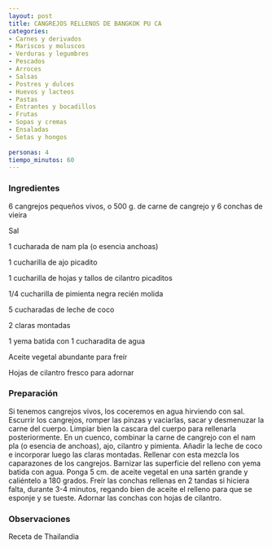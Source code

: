 ```yaml
---
layout: post
title: CANGREJOS RELLENOS DE BANGKOK PU CA
categories:
- Carnes y derivados
- Mariscos y moluscos
- Verduras y legumbres
- Pescados
- Arroces
- Salsas
- Postres y dulces
- Huevos y lacteos
- Pastas
- Entrantes y bocadillos
- Frutas
- Sopas y cremas
- Ensaladas
- Setas y hongos
 
personas: 4 
tiempo_minutos: 60 
---
```

<h3>Ingredientes</h3>
6 cangrejos pequeños vivos, o 500 g. de carne de cangrejo y 6 conchas de vieira

Sal

1 cucharada de nam pla (o esencia anchoas)

1 cucharilla de ajo picadito

1 cucharilla de hojas y tallos de cilantro picaditos

1/4 cucharilla de pimienta negra recién molida

5 cucharadas de leche de coco

2 claras montadas

1 yema batida con 1 cucharadita de agua

Aceite vegetal abundante para freír

Hojas de cilantro fresco para adornar

<h3>Preparación</h3>
Si tenemos cangrejos vivos, los coceremos en agua hirviendo con sal. Escurrir los cangrejos, romper las pinzas y vaciarlas, sacar y desmenuzar la carne del cuerpo. Limpiar bien la cascara del cuerpo para rellenarla posteriormente. En un cuenco, combinar la carne de cangrejo con el nam pla (o esencia de anchoas), ajo, cilantro y pimienta. Añadir la leche de coco e incorporar luego las claras montadas. Rellenar con esta mezcla los caparazones de los cangrejos. Barnizar las superficie del relleno con yema batida con agua. Ponga 5 cm. de aceite vegetal en una sartén grande y caliéntelo a 180 grados. Freír las conchas rellenas en 2 tandas si hiciera falta, durante 3-4 minutos, regando bien de aceite el relleno para que se esponje y se tueste. Adornar las conchas con hojas de cilantro.

<h3>Observaciones</h3>
Receta de Thailandia

